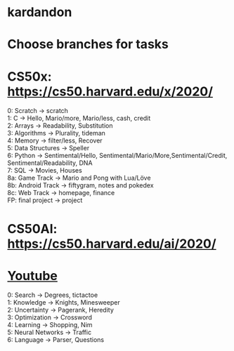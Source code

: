 # kardandon
# Choose branches for tasks
# CS50x: https://cs50.harvard.edu/x/2020/
  0: Scratch -> scratch\
  1: C -> Hello, Mario/more, Mario/less, cash, credit\
  2: Arrays -> Readability, Substitution\
  3: Algorithms -> Plurality, tideman\
  4: Memory -> filter/less, Recover\
  5: Data Structures -> Speller\
  6: Python -> Sentimental/Hello, Sentimental/Mario/More,Sentimental/Credit,\
    Sentimental/Readability, DNA  \
  7: SQL -> Movies, Houses\
  8a: Game Track -> Mario and Pong with Lua/Löve\
  8b: Android Track -> fiftygram, notes and pokedex\
  8c: Web Track -> homepage, finance\
  FP: final project -> project
# CS50AI: https://cs50.harvard.edu/ai/2020/
# [Youtube](https://www.youtube.com/playlist?list=PL82YrwnLckrJzR5iaqkGiBm_IjTZhkbcr)
  0: Search -> Degrees, tictactoe\
  1: Knowledge -> Knights, Minesweeper\
  2: Uncertainty -> Pagerank, Heredity\
  3: Optimization -> Crossword\
  4: Learning -> Shopping, Nim\
  5: Neural Networks -> Traffic\
  6: Language -> Parser, Questions
